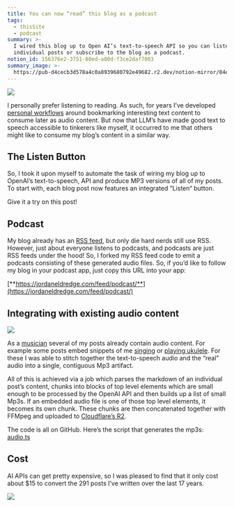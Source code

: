 ```yaml
---
title: You can now “read” this blog as a podcast
tags:
  - thisSite
  - podcast
summary: >-
  I wired this blog up to Open AI’s text-to-speech API so you can listen to
  individual posts or subscribe to the blog as a podcast.
notion_id: 156376e2-3751-80ed-a80d-f3ce2daf7003
summary_image: >-
  https://pub-d4cecb3d578a4c0a8939680792e49682.r2.dev/notion-mirror/84ebb48c-616a-4f51-ae9a-991a4e0a7e9b/3406fb27-6d01-4df4-9781-709aec856965/Screenshot_2024-12-08_at_12.02.05_AM.png
---
```

![](https://pub-d4cecb3d578a4c0a8939680792e49682.r2.dev/notion-mirror/84ebb48c-616a-4f51-ae9a-991a4e0a7e9b/3406fb27-6d01-4df4-9781-709aec856965/Screenshot_2024-12-08_at_12.02.05_AM.png)

I personally prefer listening to reading. As such, for years I’ve developed [personal workflows](https://jordaneldredge.com/blog/listen-faster/) around bookmarking interesting text content to consume later as audio content. But now that LLM’s have made good text to speech accessible to tinkerers like myself, it occurred to me that others might like to consume my blog’s content in a similar way.

## The Listen Button

So, I took it upon myself to automate the task of wiring my blog up to OpenAI’s text-to-speech, API and produce MP3 versions of all of my posts. To start with, each blog post now features an integrated “Listen“ button.

Give it a try on this post!

## Podcast

My blog already has an [RSS feed](https://jordaneldredge.com/feed/rss.xml), but only die hard nerds still use RSS. However, just about everyone listens to podcasts, and podcasts are just RSS feeds under the hood! So, I forked my RSS feed code to emit a podcasts consisting of these generated audio files. So, if you’d like to follow my blog in your podcast app, just copy this URL into your app:

[**https://jordaneldredge.com/feed/podcast/**](https://jordaneldredge.com/feed/podcast/)

## Integrating with existing audio content

![](https://pub-d4cecb3d578a4c0a8939680792e49682.r2.dev/notion-mirror/84ebb48c-616a-4f51-ae9a-991a4e0a7e9b/a2ba7b27-e0df-440e-b179-1a8a157f3358/Screenshot_2024-12-08_at_12.19.46_AM.png)

As a [musician](https://jordaneldredge.com/notes/opera-to-tech/) several of my posts already contain audio content. For example some posts embed snippets of me [singing](https://jordaneldredge.com/blog/original-song-our-love-will-last-as-long/) or [playing ukulele](https://jordaneldredge.com/blog/charlie-chaplins-smile-ukulele-solo/). For these I was able to stitch together the text-to-speech audio and the “real” audio into a single, contiguous Mp3 artifact.

All of this is achieved via a job which parses the markdown of an individual post’s content, chunks into blocks of top level elements which are small enough to be processed by the OpenAI API and then builds up a list of small Mp3s. If an embedded audio file is one of those top level elements, it becomes its own chunk. These chunks are then concatenated together with FFMpeg and uploaded to [Cloudflare’s R2](https://www.cloudflare.com/developer-platform/products/r2/).

The code is all on GitHub. Here’s the script that generates the mp3s: [audio.ts](https://github.com/captbaritone/jordaneldredge.com/blob/142589ab1e443346e0e24f87253bd3c661793b51/scripts/audio.ts)

## Cost

AI APIs can get pretty expensive, so I was pleased to find that it only cost about $15 to convert the 291 posts I’ve written over the last 17 years.

![](https://pub-d4cecb3d578a4c0a8939680792e49682.r2.dev/notion-mirror/84ebb48c-616a-4f51-ae9a-991a4e0a7e9b/cfc30752-459e-4d2e-a89b-0974b38a591b/Screenshot_2024-12-07_at_10.24.11_PM.png)
